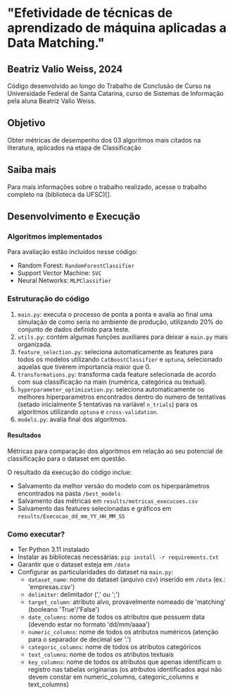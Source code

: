 # "Efetividade de técnicas de aprendizado de máquina aplicadas a Data Matching."
## Beatriz Valio Weiss, 2024

Código desenvolvido ao longo do Trabalho de Conclusão de Curso na Universidade Federal de Santa Catarina, curso de Sistemas de Informação pela aluna Beatriz Valio Weiss.

## Objetivo
Obter métricas de desempenho dos 03 algoritmos mais citados na literatura, aplicados na etapa de Classificação  

## Saiba mais
Para mais informações sobre o trabalho realizado, acesse o trabalho completo na (biblioteca da UFSC)[].

## Desenvolvimento e Execução

### Algoritmos implementados
Para avaliação estão incluídos nesse código:
- Random Forest: `RandomForestClassifier`
- Support Vector Machine: `SVC`
- Neural Networks: `MLPClassifier`

### Estruturação do código
1. `main.py`: executa o processo de ponta a ponta e avalia ao final uma simulação de como seria no ambiente de produção, utilizando 20% do conjunto de dados definido para teste. 
1. `utils.py`: contém algumas funções auxiliares para deixar a `main.py` mais organizada.
1. `feature_selection.py`: seleciona automaticamente as features para todos os modelos utilizando `CatBoostClassifier` e `optuna`, selecionado aquelas que tiverem importancia maior que 0.
1. `transformations.py`: transforma cada feature selecionada de acordo com sua classificação na main (numérica, categórica ou textual).
1. `hyperparameter_optimization.py`: seleciona automaticamente os melhores hiperparametros encontrados dentro do numero de tentativas (setado inicialmente 5 tentativas na variável `n_trials`) para os algoritmos utilizando `optuna` e `cross-validation`.
1. `models.py`: avalia final dos algoritmos.

#### Resultados
Métricas para comparação dos algoritmos em relação ao seu potencial de classificação para o dataset em questão. 

O resultado da execução do código inclue:
- Salvamento da melhor versão do modelo com os hiperparâmetros encontrados na pasta `/best_models`
- Salvamento das métricas em `results/metricas_execucoes.csv`
- Salvamento das features selecionadas e gráficos em `results/Execucao_dd_mm_YY_HH_MM_SS`

### Como executar?
- Ter Python 3.11 instalado
- Instalar as bibliotecas necessárias: `pip install -r requirements.txt`
- Garantir que o dataset esteja em `/data`
- Configurar as particularidades do dataset na `main.py`:
  - `dataset_name`: nome do dataset (arquivo csv) inserido em `/data` (ex.: 'empresas.csv')
  - `delimiter`: delimitador (',' ou ';')
  - `target_column`: atributo alvo, provavelmente nomeado de 'matching' (booleano 'True'/'False')
  - `date_columns`: nome de todos os atributos que possuem data (devendo estar no formato 'dd/mm/aaaa')
  - `numeric_columns`: nome de todos os atributos numéricos (atenção para o separador de decimal ser '.')
  - `categoric_columns`: nome de todos os atributos categóricos
  - `text_columns`: nome de todos os atributos textuais
  - `key_columns`: nome de todos os atributos que apenas identificam o registro nas tabelas originarias (os atributos identificados aqui não devem constar em numeric_columns, categoric_columns e text_columns)
